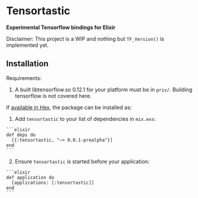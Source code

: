 # Tensortastic

**Experimental Tensorflow bindings for Elixir**

Disclaimer: This project is a WIP and nothing but `TF_Version()` is implemented
yet.

## Installation

Requirements:
1. A built libtensorflow.so 0.12.1 for your platform must be in `priv/`.
Building tensorflow is not covered here.

If [available in Hex](https://hex.pm/docs/publish), the package can be installed as:

  1. Add `tensortastic` to your list of dependencies in `mix.exs`:

    ```elixir
    def deps do
      [{:tensortastic, "~> 0.0.1-prealpha"}]
    end
    ```

  2. Ensure `tensortastic` is started before your application:

    ```elixir
    def application do
      [applications: [:tensortastic]]
    end
    ```
